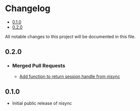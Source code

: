 # Changelog
* [0.1.0](#010)
* [0.2.0](#020)

All notable changes to this project will be documented in this file.

## 0.2.0

* ### Merged Pull Requests
    * [Add function to return session handle from nisync](https://github.com/ni/nisync-python/pull/18)

## 0.1.0
* Initial public release of nisync